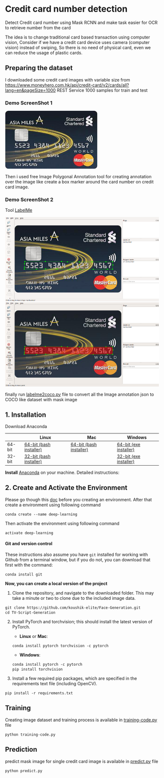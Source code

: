 # Credit card number detection
Detect Credit card number using Mask RCNN and make task easier for OCR to retrieve number from the card

The idea is to change traditional card based transaction using computer vision, Consider if we have a credit card device uses camera (computer vision) instead of swiping, So there is no need of physical card, even we can reduce the usage of plastic cards. 

## Preparing the dataset

I downloaded some credit card images with variable size from https://www.moneyhero.com.hk/api/credit-card/v2/cards/all?lang=en&pageSize=1000 REST Service 1000 samples for train and test

### Demo ScreenShot 1
![ScreenShot_1](images/image_6.jpg?raw=true "ScreenShot_1")

Then i used free Image Polygonal Annotation tool for creating annotation over the image like create a box marker around the card number on credit card image.

### Demo ScreenShot 2
Tool [LabelMe](https://github.com/wkentaro/labelme)

![ScreenShot_3](images/labelme2.png?raw=true "ScreenShot_3")
![ScreenShot_2](images/labelme1.png?raw=true "ScreenShot_2")


finally run [labelme2coco.py](labelme2coco.py) file to convert all the Image annotation json to COCO like dataset with mask image


## 1. Installation

Download Anaconda

|        | Linux | Mac | Windows | 
|--------|-------|-----|---------|
| 64-bit | [64-bit (bash installer)][lin64] | [64-bit (bash installer)][mac64] | [64-bit (exe installer)][win64]
| 32-bit | [32-bit (bash installer)][lin32] |  | [32-bit (exe installer)][win32]

[win64]: https://repo.anaconda.com/archive/Anaconda3-2018.12-Windows-x86_64.exe
[win32]: https://repo.anaconda.com/archive/Anaconda3-2018.12-Windows-x86.exe
[mac64]: https://repo.anaconda.com/archive/Anaconda3-2018.12-MacOSX-x86_64.sh
[lin64]: https://repo.anaconda.com/archive/Anaconda3-2018.12-Linux-x86_64.sh
[lin32]: https://repo.anaconda.com/archive/Anaconda3-2018.12-Linux-x86.sh

**Install** [Anaconda](https://docs.anaconda.com/anaconda/install/) on your machine. Detailed instructions:

## 2. Create and Activate the Environment

Please go though this [doc](https://conda.io/projects/conda/en/latest/user-guide/tasks/manage-environments.html) before you creating an environment.
After that create a environment using following command

```
conda create --name deep-learning
```

Then activate the environment using following command

```
activate deep-learning
```

#### Git and version control
These instructions also assume you have `git` installed for working with Github from a terminal window, but if you do not, you can download that first with the command:
```
conda install git
```

**Now, you can create a local version of the project**

1. Clone the repository, and navigate to the downloaded folder. This may take a minute or two to clone due to the included image data.
```
git clone https://github.com/koushik-elite/Face-Generation.git
cd TV-Script-Generation
```

2. Install PyTorch and torchvision; this should install the latest version of PyTorch.
	
	- __Linux__ or __Mac__: 
	```
	conda install pytorch torchvision -c pytorch 
	```
	- __Windows__: 
	```
	conda install pytorch -c pytorch
	pip install torchvision
	```

3. Install a few required pip packages, which are specified in the requirements text file (including OpenCV).
```
pip install -r requirements.txt
```

## Training

Creating image dataset and training process is available in [training-code.py](training-code.py) file
```
python training-code.py
```

## Prediction

predict mask image for single credit card image is available in [predict.py](predict.py) file
```
python predict.py
```